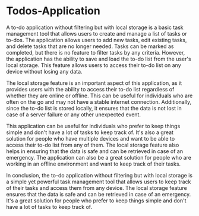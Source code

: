 # Todos-Application

A to-do application without filtering but with local storage is a basic task management tool that allows users to create and manage a list of tasks or to-dos. The application allows users to add new tasks, edit existing tasks, and delete tasks that are no longer needed. Tasks can be marked as completed, but there is no feature to filter tasks by any criteria. However, the application has the ability to save and load the to-do list from the user's local storage. This feature allows users to access their to-do list on any device without losing any data.

The local storage feature is an important aspect of this application, as it provides users with the ability to access their to-do list regardless of whether they are online or offline. This can be useful for individuals who are often on the go and may not have a stable internet connection. Additionally, since the to-do list is stored locally, it ensures that the data is not lost in case of a server failure or any other unexpected event.

This application can be useful for individuals who prefer to keep things simple and don't have a lot of tasks to keep track of. It's also a great solution for people who have multiple devices and want to be able to access their to-do list from any of them. The local storage feature also helps in ensuring that the data is safe and can be retrieved in case of an emergency. The application can also be a great solution for people who are working in an offline environment and want to keep track of their tasks.

In conclusion, the to-do application without filtering but with local storage is a simple yet powerful task management tool that allows users to keep track of their tasks and access them from any device. The local storage feature ensures that the data is safe and can be retrieved in case of an emergency. It's a great solution for people who prefer to keep things simple and don't have a lot of tasks to keep track of.
